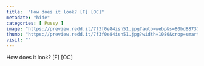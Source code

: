 ```yaml
---
title:  "How does it look? [F] [OC]"
metadate: "hide"
categories: [ Pussy ]
image: "https://preview.redd.it/7f3f0e84isn51.jpg?auto=webp&s=80bd887375e837b0652b6c1ec4b0777c1f546514"
thumb: "https://preview.redd.it/7f3f0e84isn51.jpg?width=1080&crop=smart&auto=webp&s=82cbfd22c90206d8c93114d9685d8401787ef826"
visit: ""
---
```

How does it look? [F] [OC]
